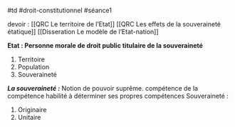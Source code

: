 #td #droit-constitutionnel #séance1 

devoir :
[[QRC Le territoire de l’Etat]]
[[QRC Les effets de la souveraineté étatique]]
[[Disseration Le modèle de l’Etat-nation]]

**Etat : Personne morale de droit public titulaire de la souveraineté**
1. Territoire
2. Population
3. Souveraineté

***La souveraineté :*** Notion de pouvoir suprême.
compétence de la compétence
habilité à déterminer ses propres compétences
Souveraineté :
1. Originaire
2. Unitaire